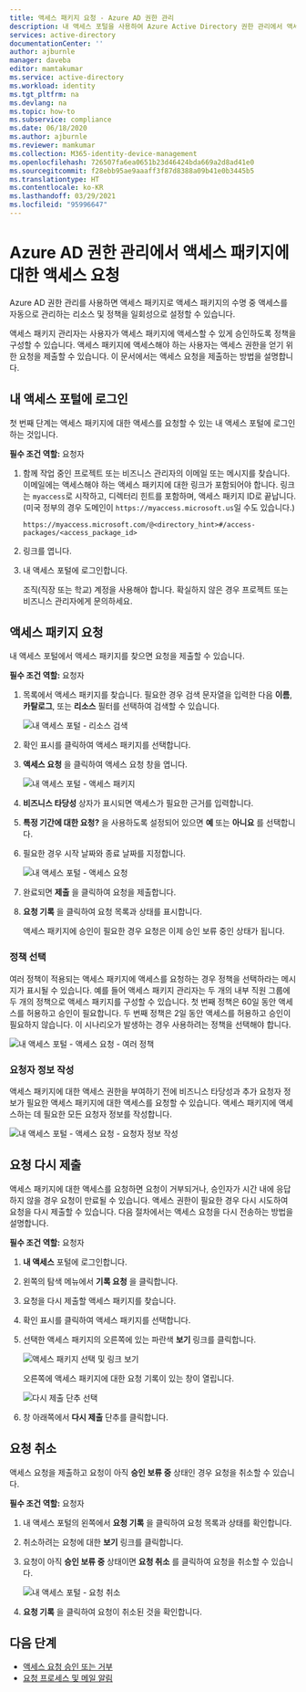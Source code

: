 ```yaml
---
title: 액세스 패키지 요청 - Azure AD 권한 관리
description: 내 액세스 포털을 사용하여 Azure Active Directory 권한 관리에서 액세스 패키지에 대한 액세스를 요청하는 방법을 알아봅니다.
services: active-directory
documentationCenter: ''
author: ajburnle
manager: daveba
editor: mamtakumar
ms.service: active-directory
ms.workload: identity
ms.tgt_pltfrm: na
ms.devlang: na
ms.topic: how-to
ms.subservice: compliance
ms.date: 06/18/2020
ms.author: ajburnle
ms.reviewer: mamkumar
ms.collection: M365-identity-device-management
ms.openlocfilehash: 726507fa6ea0651b23d46424bda669a2d8ad41e0
ms.sourcegitcommit: f28ebb95ae9aaaff3f87d8388a09b41e0b3445b5
ms.translationtype: HT
ms.contentlocale: ko-KR
ms.lasthandoff: 03/29/2021
ms.locfileid: "95996647"
---
```

# <a name="request-access-to-an-access-package-in-azure-ad-entitlement-management"></a>Azure AD 권한 관리에서 액세스 패키지에 대한 액세스 요청

Azure AD 권한 관리를 사용하면 액세스 패키지로 액세스 패키지의 수명 중 액세스를 자동으로 관리하는 리소스 및 정책을 일회성으로 설정할 수 있습니다. 

액세스 패키지 관리자는 사용자가 액세스 패키지에 액세스할 수 있게 승인하도록 정책을 구성할 수 있습니다. 액세스 패키지에 액세스해야 하는 사용자는 액세스 권한을 얻기 위한 요청을 제출할 수 있습니다. 이 문서에서는 액세스 요청을 제출하는 방법을 설명합니다.

## <a name="sign-in-to-the-my-access-portal"></a>내 액세스 포털에 로그인

첫 번째 단계는 액세스 패키지에 대한 액세스를 요청할 수 있는 내 액세스 포털에 로그인하는 것입니다.

**필수 조건 역할:** 요청자

1. 함께 작업 중인 프로젝트 또는 비즈니스 관리자의 이메일 또는 메시지를 찾습니다. 이메일에는 액세스해야 하는 액세스 패키지에 대한 링크가 포함되어야 합니다. 링크는 `myaccess`로 시작하고, 디렉터리 힌트를 포함하며, 액세스 패키지 ID로 끝납니다.  (미국 정부의 경우 도메인이 `https://myaccess.microsoft.us`일 수도 있습니다.)
 
    `https://myaccess.microsoft.com/@<directory_hint>#/access-packages/<access_package_id>`

1. 링크를 엽니다.

1. 내 액세스 포털에 로그인합니다.

    조직(직장 또는 학교) 계정을 사용해야 합니다. 확실하지 않은 경우 프로젝트 또는 비즈니스 관리자에게 문의하세요.

## <a name="request-an-access-package"></a>액세스 패키지 요청

내 액세스 포털에서 액세스 패키지를 찾으면 요청을 제출할 수 있습니다.

**필수 조건 역할:** 요청자

1. 목록에서 액세스 패키지를 찾습니다.  필요한 경우 검색 문자열을 입력한 다음 **이름**, **카탈로그**, 또는 **리소스** 필터를 선택하여 검색할 수 있습니다.

    ![내 액세스 포털 - 리소스 검색](./media/entitlement-management-request-access/my-access-resource-search.png)

1. 확인 표시를 클릭하여 액세스 패키지를 선택합니다.

1. **액세스 요청** 을 클릭하여 액세스 요청 창을 엽니다.

    ![내 액세스 포털 - 액세스 패키지](./media/entitlement-management-request-access/my-access-request-access-button.png)

1. **비즈니스 타당성** 상자가 표시되면 액세스가 필요한 근거를 입력합니다.

1. **특정 기간에 대한 요청?** 을 사용하도록 설정되어 있으면 **예** 또는 **아니요** 를 선택합니다.

1. 필요한 경우 시작 날짜와 종료 날짜를 지정합니다.

    ![내 액세스 포털 - 액세스 요청](./media/entitlement-management-shared/my-access-request-access.png)

1. 완료되면 **제출** 을 클릭하여 요청을 제출합니다.

1. **요청 기록** 을 클릭하여 요청 목록과 상태를 표시합니다.

    액세스 패키지에 승인이 필요한 경우 요청은 이제 승인 보류 중인 상태가 됩니다.

### <a name="select-a-policy"></a>정책 선택

여러 정책이 적용되는 액세스 패키지에 액세스를 요청하는 경우 정책을 선택하라는 메시지가 표시될 수 있습니다. 예를 들어 액세스 패키지 관리자는 두 개의 내부 직원 그룹에 두 개의 정책으로 액세스 패키지를 구성할 수 있습니다. 첫 번째 정책은 60일 동안 액세스를 허용하고 승인이 필요합니다. 두 번째 정책은 2일 동안 액세스를 허용하고 승인이 필요하지 않습니다. 이 시나리오가 발생하는 경우 사용하려는 정책을 선택해야 합니다.

![내 액세스 포털 - 액세스 요청 - 여러 정책](./media/entitlement-management-request-access/my-access-multiple-policies.png)

### <a name="fill-out-requestor-information"></a>요청자 정보 작성

액세스 패키지에 대한 액세스 권한을 부여하기 전에 비즈니스 타당성과 추가 요청자 정보가 필요한 액세스 패키지에 대한 액세스를 요청할 수 있습니다. 액세스 패키지에 액세스하는 데 필요한 모든 요청자 정보를 작성합니다.

![내 액세스 포털 - 액세스 요청 - 요청자 정보 작성](./media/entitlement-management-request-access/my-access-requestor-information.png)

## <a name="resubmit-a-request"></a>요청 다시 제출

액세스 패키지에 대한 액세스를 요청하면 요청이 거부되거나, 승인자가 시간 내에 응답하지 않을 경우 요청이 만료될 수 있습니다. 액세스 권한이 필요한 경우 다시 시도하여 요청을 다시 제출할 수 있습니다. 다음 절차에서는 액세스 요청을 다시 전송하는 방법을 설명합니다.

**필수 조건 역할:** 요청자

1. **내 액세스** 포털에 로그인합니다.

1. 왼쪽의 탐색 메뉴에서 **기록 요청** 을 클릭합니다.

1. 요청을 다시 제출할 액세스 패키지를 찾습니다.

1. 확인 표시를 클릭하여 액세스 패키지를 선택합니다.

1. 선택한 액세스 패키지의 오른쪽에 있는 파란색 **보기** 링크를 클릭합니다.
    
    ![액세스 패키지 선택 및 링크 보기](./media/entitlement-management-request-access/resubmit-request-select-request-and-view.png)

    오른쪽에 액세스 패키지에 대한 요청 기록이 있는 창이 열립니다.
    
    ![다시 제출 단추 선택](./media/entitlement-management-request-access/resubmit-request-select-resubmit.png)

1. 창 아래쪽에서 **다시 제출** 단추를 클릭합니다.

## <a name="cancel-a-request"></a>요청 취소

액세스 요청을 제출하고 요청이 아직 **승인 보류 중** 상태인 경우 요청을 취소할 수 있습니다.

**필수 조건 역할:** 요청자

1. 내 액세스 포털의 왼쪽에서 **요청 기록** 을 클릭하여 요청 목록과 상태를 확인합니다.

1. 취소하려는 요청에 대한 **보기** 링크를 클릭합니다.

1. 요청이 아직 **승인 보류 중** 상태이면 **요청 취소** 를 클릭하여 요청을 취소할 수 있습니다.

    ![내 액세스 포털 - 요청 취소](./media/entitlement-management-request-access/my-access-cancel-request.png)

1. **요청 기록** 을 클릭하여 요청이 취소된 것을 확인합니다.

## <a name="next-steps"></a>다음 단계

- [액세스 요청 승인 또는 거부](entitlement-management-request-approve.md)
- [요청 프로세스 및 메일 알림](entitlement-management-process.md)
